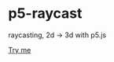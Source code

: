 # p5-raycast
raycasting, 2d -> 3d with p5.js

[Try me](https://michaelkemp.github.io/p5-raycast/index.html)
